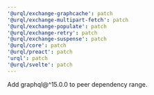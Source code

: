 ```yaml
---
'@urql/exchange-graphcache': patch
'@urql/exchange-multipart-fetch': patch
'@urql/exchange-populate': patch
'@urql/exchange-retry': patch
'@urql/exchange-suspense': patch
'@urql/core': patch
'@urql/preact': patch
'urql': patch
'@urql/svelte': patch
---
```


Add graphql@^15.0.0 to peer dependency range.
